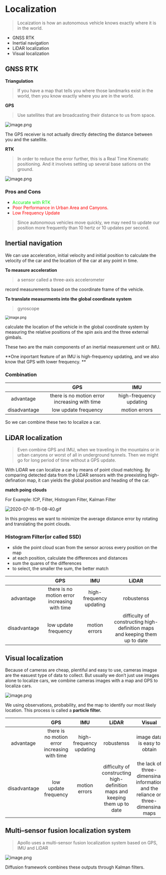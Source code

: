 # Localization

> Locaization is how an autonomous vehicle knows exactly where it is in the world.

* GNSS RTK
* Inertial navigation
* LiDAR localization
* Visual localization

## GNSS RTK

**Triangulation**

> If you have a map that tells you where those landmarks exist in the world, then you know exactly where you are in the world.

 **GPS**

> Use satellites that are broadcasting their distance to us from space.

![image.png](https://i.loli.net/2020/07/16/awHynfsBR1otTSk.png)

The GPS receiver is not actually directly detecting the distance between you and the satellite.

**RTK**

> In order to reduce the error further, this is a Real Time Kinematic positioning. And it involves setting up several base sations on the ground.

![image.png](https://i.loli.net/2020/07/16/QpBW2lDjM7khXSv.png)

### Pros and Cons

* <font color="gree">Accurate with RTK</font>
* <font color="red">Poor Performance in Urban Area and Canyons.</font>
* <font color="red">Low Frequency Update</font>

> Since autonomous vehicles move quickly, we may need to update our position more frequently than 10 hertz or 10 updates per second.

## Inertial navigation

We can use acceleration, initial velocity and initial position to calculate the velocity of the car and the location of the car at any point in time.

**To measure acceleration**

> a sensor called a three-axis accelerometer

record measurements based on the coordinate frame of the vehicle.

**To translate measurments into the global coordinate system**

> gyroscope

<img src="https://i.loli.net/2020/07/16/PtroD3dIfqjByhA.png" alt="image.png" style="zoom:80%;" />

calculate the location of the vehicle in the global coordinate system by measuring the relative positions of the spin axis and the three external gimbals.

These two are the main components of an inertial measurement unit or IMU.

**One inportant feature of an IMU is high-frequency updating, and we also know that GPS with lower frequency. **

### Combination

|              |                      GPS                      |           IMU           |
| :----------: | :-------------------------------------------: | :---------------------: |
|  advantage   | there is no motion error increasing with time | high-frequency updating |
| disadvantage |             low update frequency              |      motion errors      |

So we can combine these two to localize a car.

## LiDAR localization

> Even combine GPS and IMU, when we traveling in the mountains or in urban canyons or worst of all in underground tunnels. Then we might go for long period of time without a GPS update.

With LiDAR we can localize a car by means of point cloud matching. By comparing detected data from the LiDAR sensors with the preexisting high-defination map, it can yields the global position and heading of the car.

**match poing clouds**

For Example: ICP, Filter, Histogram Filter, Kalman Filter

<img src="https://i.loli.net/2020/07/16/nsldIcBrzTXeVup.gif" alt="2020-07-16-11-08-40.gif"  />

In this progress we want to minimize the average distance error by rotating and translating the point clouds.

### Histogram Filter(or called SSD)

* slide the point cloud scan from the sensor across every position on the map
* at each position, calculate the differences and distances
* sum the quares of the differences
* to select, the smaller the sum, the better match

|              |                      GPS                      |           IMU           |                            LiDAR                             |
| :----------: | :-------------------------------------------: | :---------------------: | :----------------------------------------------------------: |
|  advantage   | there is no motion error increasing with time | high-frequency updating |                          robustenss                          |
| disadvantage |             low update frequency              |      motion errors      | difficulty of constructing high-definition maps and keeping them up to date |

## Visual localization

Because of cameras are cheap, plentiful and easy to use, cameras imagse are the easuest type of data to collect. But usually we don’t just use images alone to localize cars, we combine cameras images with a map and GPS to localiza cars.

![image.png](https://i.loli.net/2020/07/16/k2HGgJc5L8xU1hb.png)

We using observations, probability, and the map to identify our most likely location. This process is called a **particle filter.**

|              |                      GPS                      |           IMU           |                            LiDAR                             |                            Visual                            |
| :----------: | :-------------------------------------------: | :---------------------: | :----------------------------------------------------------: | :----------------------------------------------------------: |
|  advantage   | there is no motion error increasing with time | high-frequency updating |                          robustenss                          |                 image data is easy to obtain                 |
| disadvantage |             low update frequency              |      motion errors      | difficulty of constructing high-definition maps and keeping them up to date | the lack of three-dimensinal information and the reliance on three-dimensinal maps |

## Multi–sensor fusion localization system

> Apollo uses a multi–sensor fusion localization system based on GPS, IMU and LiDAR

![image.png](https://i.loli.net/2020/07/16/1NGWsOUtp36Idjf.png)

Diffusion framework combines these outputs through Kalman filters.